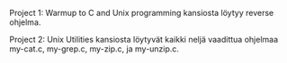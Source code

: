 Project 1: Warmup to C and Unix programming kansiosta löytyy reverse ohjelma.

Project 2: Unix Utilities kansiosta löytyvät kaikki neljä vaadittua ohjelmaa my-cat.c, my-grep.c, my-zip.c, ja my-unzip.c.
